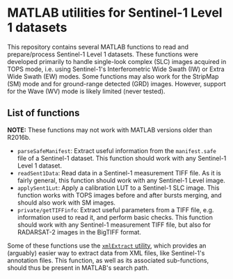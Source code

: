 MATLAB utilities for Sentinel-1 Level 1 datasets
================================================

This repository contains several MATLAB functions to read and prepare/process Sentinel-1 Level 1 datasets. These functions were developed primarily to handle single-look complex (SLC) images acquired in TOPS mode, i.e. using Sentinel-1's Interferometric Wide Swath (IW) or Extra Wide Swath (EW) modes. Some functions may also work for the StripMap (SM) mode and for ground-range detected (GRD) images. However, support for the Wave (WV) mode is likely limited (never tested).

## List of functions

__NOTE:__ These functions may not work with MATLAB versions older than R2016b.

+ `parseSafeManifest`: Extract useful information from the `manifest.safe` file of a Sentinel-1 dataset. This function should work with any Sentinel-1 Level 1 dataset.
+ `readSent1Data`: Read data in a Sentinel-1 measurement TIFF file. As it is fairly general, this function should work with any Sentinel-1 Level image.
+ `applySent1Lut`: Apply a calibration LUT to a Sentinel-1 SLC image. This function works with TOPS images before and after bursts merging, and should also work with SM images.
+ `private/getTIFFinfo`: Extract useful parameters from a TIFF file, e.g. information used to read it, and perform basic checks. This function should work with any Sentinel-1 measurement TIFF file, but also for RADARSAT-2 images in the BigTIFF format.

Some of these functions use the [`xmlExtract` utility](https://github.com/lprouss/xmlExtract), which provides an (arguably) easier way to extract data from XML files, like Sentinel-1's annotation files. This function, as well as its associated sub-functions, should thus be present in MATLAB's search path.


